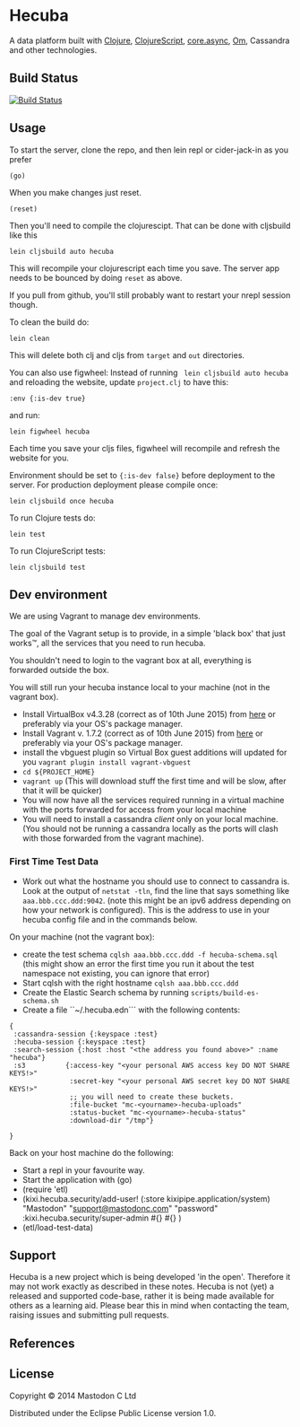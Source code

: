 # Hecuba

A data platform built with [Clojure][CLJ], [ClojureScript][CLJS], [core.async][CORE.ASYNC], [Om][OM], Cassandra and other technologies.

## Build Status

[![Build Status](https://travis-ci.org/MastodonC/kixi.hecuba.png?branch=master)](https://travis-ci.org/MastodonC/kixi.hecuba)

## Usage

To start the server, clone the repo, and then lein repl or cider-jack-in as you prefer

```
(go)
```

When you make changes just reset.

```
(reset)
```

Then you'll need to compile the clojurescipt. That can be done with
cljsbuild like this

```
lein cljsbuild auto hecuba
```

This will recompile your clojurescript each time you save. The server
app needs to be bounced by doing ```reset``` as above.

If you pull from github, you'll still probably want to restart your
nrepl session though.

To clean the build do:

```
lein clean
```

This will delete both clj and cljs from `target` and `out` directories.

You can also use figwheel:
Instead of running ``` lein cljsbuild auto hecuba``` and reloading the
website, update ``` project.clj ``` to have this:

```
:env {:is-dev true}

```
and run:

```
lein figwheel hecuba
```

Each time you save your cljs files, figwheel will recompile and
refresh the website for you.

Environment should be set to ``` {:is-dev false} ``` before
deployment to the server.
For production deployment please compile once:

```
lein cljsbuild once hecuba
```

To run Clojure tests do:

```
lein test
```

To run ClojureScript tests:

```
lein cljsbuild test
```

## Dev environment

We are using Vagrant to manage dev environments.

The goal of the Vagrant setup is to provide, in a simple 'black box' that just works™, all the services that you need to run hecuba.

You shouldn't need to login to the vagrant box at all, everything is forwarded outside the box.

You will still run your hecuba instance local to your machine (not in the vagrant box).


+ Install VirtualBox v4.3.28 (correct as of 10th June 2015) from [here](https://www.virtualbox.org/wiki/Downloads) or preferably via your OS's package manager.
+ Install Vagrant v. 1.7.2 (correct as of 10th June 2015) from [here](http://www.vagrantup.com/) or preferably via your OS's package manager.
+ install the vbguest plugin so Virtual Box guest additions will updated
  for you ``vagrant plugin install vagrant-vbguest``
+ ``cd ${PROJECT_HOME}``
+ ``vagrant up`` (This will download stuff the first time and will be slow, after that it will be quicker)
+ You will now have all the services required running in a virtual machine with the ports forwarded for access from your local machine
+ You will need to install a cassandra _client_ only on your local machine. (You should not be running a cassandra locally as the ports will clash with those forwarded from the vagrant machine).

### First Time Test Data

+ Work out what the hostname you should use to connect to cassandra is. Look at the output of ``netstat -tln``, find the line that says something like ``aaa.bbb.ccc.ddd:9042``. (note this might be an ipv6 address depending on how your network is configured). This is the address to use in your hecuba config file and in the commands below.

On your machine (not the vagrant box):

+ create the test schema ``cqlsh aaa.bbb.ccc.ddd -f hecuba-schema.sql`` (this might show an error the first time you run it about the test namespace not existing, you can ignore that error)
+ Start cqlsh with the right hostname ``cqlsh aaa.bbb.ccc.ddd``
+ Create the Elastic Search schema by running ``scripts/build-es-schema.sh``
+ Create a file ``~/.hecuba.edn``` with the following contents:
```
{
 :cassandra-session {:keyspace :test}
 :hecuba-session {:keyspace :test}
 :search-session {:host :host "<the address you found above>" :name "hecuba"}
 :s3          {:access-key "<your personal AWS access key DO NOT SHARE KEYS!>"
               :secret-key "<your personal AWS secret key DO NOT SHARE KEYS!>"
               ;; you will need to create these buckets.
               :file-bucket "mc-<yourname>-hecuba-uploads"
               :status-bucket "mc-<yourname>-hecuba-status"
               :download-dir "/tmp"}
               
}
```

Back on your host machine do the following:

+ Start a repl in your favourite way.
+ Start the application with (go)
+ (require 'etl)
+ (kixi.hecuba.security/add-user! (:store kixipipe.application/system) "Mastodon" "support@mastodonc.com" "password" :kixi.hecuba.security/super-admin  #{} #{} )
+ (etl/load-test-data)

## Support

Hecuba is a new project which is being developed 'in the open'. Therefore it may not work exactly as described in these notes. Hecuba is not (yet) a released and supported code-base, rather it is being made available for others as a learning aid. Please bear this in mind when contacting the team, raising issues and submitting pull requests.

## References

[CLJ]: http://clojure.org "Clojure"
[CLJS]: https://github.com/clojure/clojurescript "ClojureScript"
[OM]: https://github.com/swannodette/om "Om"
[CORE.ASYNC]: https://github.com/clojure/core.async "core.async"
[JIG]: https://github.com/juxt/jig "Jig"
[AMON]: http://amee.github.io/AMON "AMON"
[AMON-API]: http://blog.amee.com/products/ameerealtime/amee-realtime-uploading-data-using-the-api/#h.sxcz95x9lvwy

[AMON-UPLOADING]: https://est.amee.com/pdfs/UploadingDataAPI.pdf

## License

Copyright © 2014 Mastodon C Ltd

Distributed under the Eclipse Public License version 1.0.
